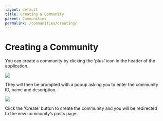 ```yaml
---
layout: default
title: Creating a Community
parent: Communities
permalink: /communities/creating/
---
```


# Creating a Community

You can create a community by clicking the 'plus' icon in the header of the application.

![](../images/plus-icon.jpg)

They will then be prompted with a popup asking you to enter the community ID, name and description.

![](../images/create-community-popup.jpg)

Click the 'Create' button to create the community and you will be redirected to the new community’s posts page.
